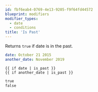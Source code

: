 ```yaml
---
id: fbf6eab4-0769-4e13-9205-f9f64fd44572
blueprint: modifiers
modifier_types:
  - date
  - conditions
title: 'Is Past'
---
```

Returns `true` if date is in the past.

```yaml
date: October 21 2015
another_date: November 2019
```

```
{{ if date | is_past }}
{{ if another_date | is_past }}
```

```html
true
false
```
